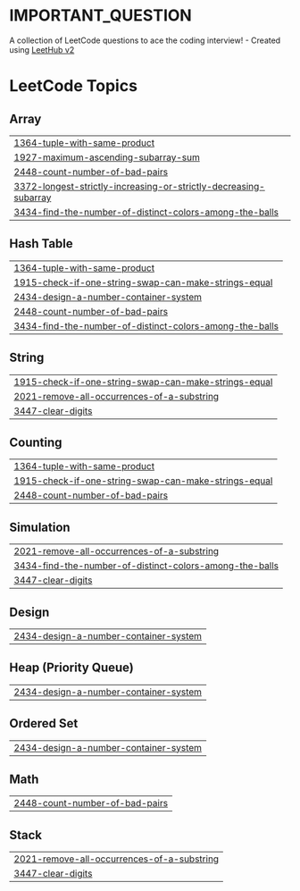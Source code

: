 # IMPORTANT_QUESTION
A collection of LeetCode questions to ace the coding interview! - Created using [LeetHub v2](https://github.com/arunbhardwaj/LeetHub-2.0)

<!---LeetCode Topics Start-->
# LeetCode Topics
## Array
|  |
| ------- |
| [1364-tuple-with-same-product](https://github.com/Satyampandey693/IMPORTANT_QUESTION/tree/master/1364-tuple-with-same-product) |
| [1927-maximum-ascending-subarray-sum](https://github.com/Satyampandey693/IMPORTANT_QUESTION/tree/master/1927-maximum-ascending-subarray-sum) |
| [2448-count-number-of-bad-pairs](https://github.com/Satyampandey693/IMPORTANT_QUESTION/tree/master/2448-count-number-of-bad-pairs) |
| [3372-longest-strictly-increasing-or-strictly-decreasing-subarray](https://github.com/Satyampandey693/IMPORTANT_QUESTION/tree/master/3372-longest-strictly-increasing-or-strictly-decreasing-subarray) |
| [3434-find-the-number-of-distinct-colors-among-the-balls](https://github.com/Satyampandey693/IMPORTANT_QUESTION/tree/master/3434-find-the-number-of-distinct-colors-among-the-balls) |
## Hash Table
|  |
| ------- |
| [1364-tuple-with-same-product](https://github.com/Satyampandey693/IMPORTANT_QUESTION/tree/master/1364-tuple-with-same-product) |
| [1915-check-if-one-string-swap-can-make-strings-equal](https://github.com/Satyampandey693/IMPORTANT_QUESTION/tree/master/1915-check-if-one-string-swap-can-make-strings-equal) |
| [2434-design-a-number-container-system](https://github.com/Satyampandey693/IMPORTANT_QUESTION/tree/master/2434-design-a-number-container-system) |
| [2448-count-number-of-bad-pairs](https://github.com/Satyampandey693/IMPORTANT_QUESTION/tree/master/2448-count-number-of-bad-pairs) |
| [3434-find-the-number-of-distinct-colors-among-the-balls](https://github.com/Satyampandey693/IMPORTANT_QUESTION/tree/master/3434-find-the-number-of-distinct-colors-among-the-balls) |
## String
|  |
| ------- |
| [1915-check-if-one-string-swap-can-make-strings-equal](https://github.com/Satyampandey693/IMPORTANT_QUESTION/tree/master/1915-check-if-one-string-swap-can-make-strings-equal) |
| [2021-remove-all-occurrences-of-a-substring](https://github.com/Satyampandey693/IMPORTANT_QUESTION/tree/master/2021-remove-all-occurrences-of-a-substring) |
| [3447-clear-digits](https://github.com/Satyampandey693/IMPORTANT_QUESTION/tree/master/3447-clear-digits) |
## Counting
|  |
| ------- |
| [1364-tuple-with-same-product](https://github.com/Satyampandey693/IMPORTANT_QUESTION/tree/master/1364-tuple-with-same-product) |
| [1915-check-if-one-string-swap-can-make-strings-equal](https://github.com/Satyampandey693/IMPORTANT_QUESTION/tree/master/1915-check-if-one-string-swap-can-make-strings-equal) |
| [2448-count-number-of-bad-pairs](https://github.com/Satyampandey693/IMPORTANT_QUESTION/tree/master/2448-count-number-of-bad-pairs) |
## Simulation
|  |
| ------- |
| [2021-remove-all-occurrences-of-a-substring](https://github.com/Satyampandey693/IMPORTANT_QUESTION/tree/master/2021-remove-all-occurrences-of-a-substring) |
| [3434-find-the-number-of-distinct-colors-among-the-balls](https://github.com/Satyampandey693/IMPORTANT_QUESTION/tree/master/3434-find-the-number-of-distinct-colors-among-the-balls) |
| [3447-clear-digits](https://github.com/Satyampandey693/IMPORTANT_QUESTION/tree/master/3447-clear-digits) |
## Design
|  |
| ------- |
| [2434-design-a-number-container-system](https://github.com/Satyampandey693/IMPORTANT_QUESTION/tree/master/2434-design-a-number-container-system) |
## Heap (Priority Queue)
|  |
| ------- |
| [2434-design-a-number-container-system](https://github.com/Satyampandey693/IMPORTANT_QUESTION/tree/master/2434-design-a-number-container-system) |
## Ordered Set
|  |
| ------- |
| [2434-design-a-number-container-system](https://github.com/Satyampandey693/IMPORTANT_QUESTION/tree/master/2434-design-a-number-container-system) |
## Math
|  |
| ------- |
| [2448-count-number-of-bad-pairs](https://github.com/Satyampandey693/IMPORTANT_QUESTION/tree/master/2448-count-number-of-bad-pairs) |
## Stack
|  |
| ------- |
| [2021-remove-all-occurrences-of-a-substring](https://github.com/Satyampandey693/IMPORTANT_QUESTION/tree/master/2021-remove-all-occurrences-of-a-substring) |
| [3447-clear-digits](https://github.com/Satyampandey693/IMPORTANT_QUESTION/tree/master/3447-clear-digits) |
<!---LeetCode Topics End-->